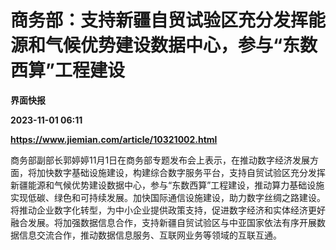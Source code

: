 # 商务部：支持新疆自贸试验区充分发挥能源和气候优势建设数据中心，参与“东数西算”工程建设
**界面快报**

**2023-11-01 06:11**

**https://www.jiemian.com/article/10321002.html**

商务部副部长郭婷婷11月1日在商务部专题发布会上表示，在推动数字经济发展方面，将加快数字基础设施建设，构建综合数字服务平台，支持自贸试验区充分发挥新疆能源和气候优势建设数据中心，参与“东数西算”工程建设，推动算力基础设施实现低碳、绿色和可持续发展。加快国际通信设施建设，助力数字丝绸之路建设。将推动企业数字化转型，为中小企业提供政策支持，促进数字经济和实体经济更好融合发展。将加强数据信息合作，支持新疆自贸试验区与中亚国家依法有序开展数据信息交流合作，推动数据信息服务、互联网业务等领域的互联互通。